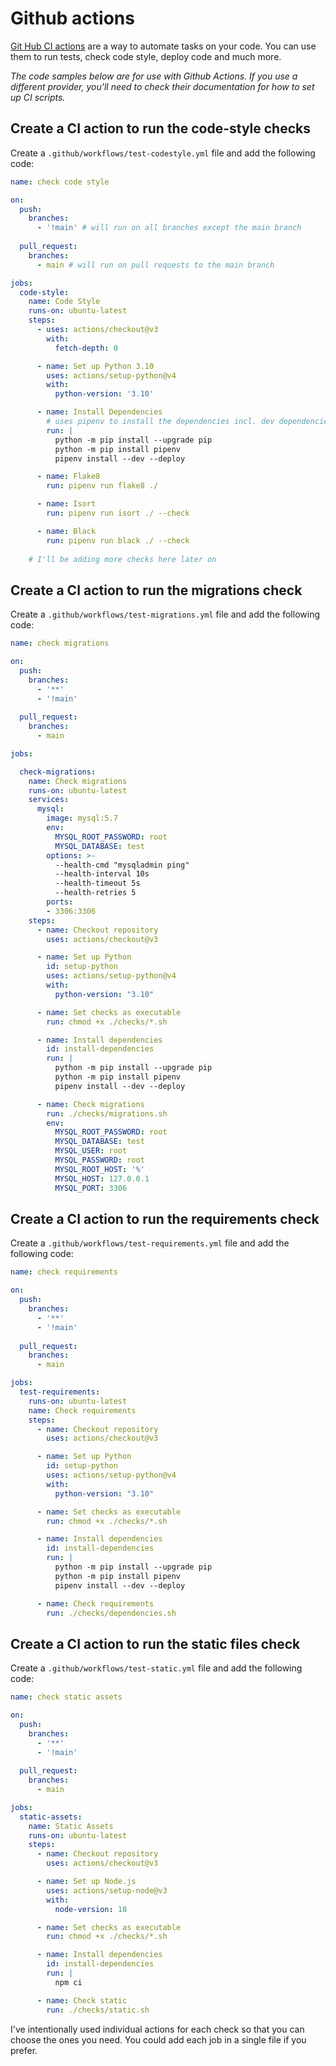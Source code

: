# Github actions

[Git Hub CI actions](https://docs.github.com/en/actions) are a way to automate tasks on your code. You can use them to run tests, check code style, deploy code and much more.

*The code samples below are for use with Github Actions. If you use a different provider, you'll need to check their documentation for how to set up CI scripts.*

## Create a CI action to run the code-style checks

Create a `.github/workflows/test-codestyle.yml` file and add the following code:

```yaml
name: check code style

on:
  push:
    branches:
      - '!main' # will run on all branches except the main branch
      
  pull_request:
    branches:
      - main # will run on pull requests to the main branch

jobs:
  code-style:
    name: Code Style
    runs-on: ubuntu-latest
    steps:
      - uses: actions/checkout@v3
        with:
          fetch-depth: 0

      - name: Set up Python 3.10
        uses: actions/setup-python@v4
        with:
          python-version: '3.10'

      - name: Install Dependencies
        # uses pipenv to install the dependencies incl. dev dependencies
        run: |
          python -m pip install --upgrade pip
          python -m pip install pipenv
          pipenv install --dev --deploy

      - name: Flake8
        run: pipenv run flake8 ./

      - name: Isort
        run: pipenv run isort ./ --check

      - name: Black
        run: pipenv run black ./ --check
    
    # I'll be adding more checks here later on
```

## Create a CI action to run the migrations check

Create a `.github/workflows/test-migrations.yml` file and add the following code:

```yaml
name: check migrations

on:
  push:
    branches:
      - '**'
      - '!main'
      
  pull_request:
    branches:
      - main

jobs:

  check-migrations:
    name: Check migrations
    runs-on: ubuntu-latest
    services:
      mysql:
        image: mysql:5.7
        env:
          MYSQL_ROOT_PASSWORD: root
          MYSQL_DATABASE: test
        options: >-
          --health-cmd "mysqladmin ping"
          --health-interval 10s
          --health-timeout 5s
          --health-retries 5
        ports:
        - 3306:3306
    steps:
      - name: Checkout repository
        uses: actions/checkout@v3

      - name: Set up Python
        id: setup-python
        uses: actions/setup-python@v4
        with:
          python-version: "3.10"

      - name: Set checks as executable
        run: chmod +x ./checks/*.sh

      - name: Install dependencies
        id: install-dependencies
        run: |
          python -m pip install --upgrade pip
          python -m pip install pipenv
          pipenv install --dev --deploy

      - name: Check migrations
        run: ./checks/migrations.sh
        env:
          MYSQL_ROOT_PASSWORD: root
          MYSQL_DATABASE: test
          MYSQL_USER: root
          MYSQL_PASSWORD: root
          MYSQL_ROOT_HOST: '%'
          MYSQL_HOST: 127.0.0.1
          MYSQL_PORT: 3306
```

## Create a CI action to run the requirements check

Create a `.github/workflows/test-requirements.yml` file and add the following code:

```yaml
name: check requirements

on:
  push:
    branches:
      - '**'
      - '!main'
      
  pull_request:
    branches:
      - main

jobs:
  test-requirements:
    runs-on: ubuntu-latest
    name: Check requirements
    steps:
      - name: Checkout repository
        uses: actions/checkout@v3

      - name: Set up Python
        id: setup-python
        uses: actions/setup-python@v4
        with:
          python-version: "3.10"

      - name: Set checks as executable
        run: chmod +x ./checks/*.sh

      - name: Install dependencies
        id: install-dependencies
        run: |
          python -m pip install --upgrade pip
          python -m pip install pipenv
          pipenv install --dev --deploy

      - name: Check requirements
        run: ./checks/dependencies.sh
```

## Create a CI action to run the static files check

Create a `.github/workflows/test-static.yml` file and add the following code:

```yaml
name: check static assets

on:
  push:
    branches:
      - '**'
      - '!main'
      
  pull_request:
    branches:
      - main

jobs:
  static-assets:
    name: Static Assets
    runs-on: ubuntu-latest
    steps:
      - name: Checkout repository
        uses: actions/checkout@v3

      - name: Set up Node.js
        uses: actions/setup-node@v3
        with:
          node-version: 18

      - name: Set checks as executable
        run: chmod +x ./checks/*.sh

      - name: Install dependencies
        id: install-dependencies
        run: |
          npm ci

      - name: Check static
        run: ./checks/static.sh
```

I've intentionally used individual actions for each check so that you can choose the ones you need. You could add each job in a single file if you prefer.
